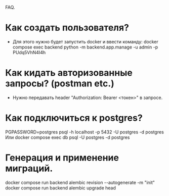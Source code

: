 FAQ.

# Как создать пользователя?

- Для этого нужно будет запустить docker и ввести команду:
docker compose exec backend python -m backend.app.manage -u admin -p PUdq5VhN4I4h

# Как кидать авторизованные запросы? (postman etc.)

- Нужно передавать header "Authorization: Bearer <токен>" в запросе.

# Как подключиться к postgres?

PGPASSWORD=postgres psql -h localhost -p 5432 -U postgres -d postgres
Или
docker compose exec db psql -U postgres -d postgres 

# Генерация и применение миграций.

docker compose run backend alembic revision --autogenerate -m "init"
docker compose run backend alembic upgrade head